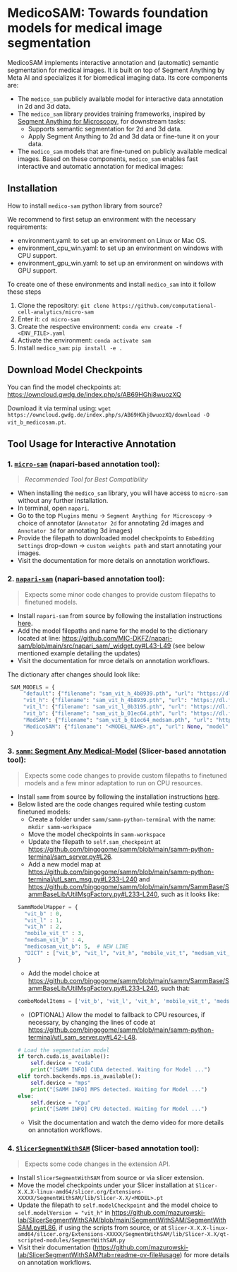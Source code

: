 # MedicoSAM: Towards foundation models for medical image segmentation

MedicoSAM implements interactive annotation and (automatic) semantic segmentation for medical images. It is built on top of Segment Anything by Meta AI and specializes it for biomedical imaging data. Its core components are:
- The `medico_sam` publicly available model for interactive data annotation in 2d and 3d data.
- The `medico_sam` library provides training frameworks, inspired by [Segment Anything for Microscopy](https://computational-cell-analytics.github.io/micro-sam/micro_sam.html), for downstream tasks:
  - Supports semantic segmentation for 2d and 3d data.   
  - Apply Segment Anything to 2d and 3d data or fine-tune it on your data.
- The `medico_sam` models that are fine-tuned on publicly available medical images.
Based on these components, `medico_sam` enables fast interactive and automatic annotation for medical images:

## Installation

How to install `medico-sam` python library from source?

We recommend to first setup an environment with the necessary requirements:
- environment.yaml: to set up an environment on Linux or Mac OS.
- environment_cpu_win.yaml: to set up an environment on windows with CPU support.
- environment_gpu_win.yaml: to set up an environment on windows with GPU support.

To create one of these environments and install `medico_sam` into it follow these steps

1. Clone the repository: `git clone https://github.com/computational-cell-analytics/micro-sam`
2. Enter it: `cd micro-sam`
3. Create the respective environment: `conda env create -f <ENV_FILE>.yaml`
4. Activate the environment: `conda activate sam`
5. Install `medico_sam`: `pip install -e .`

## Download Model Checkpoints

You can find the model checkpoints at: https://owncloud.gwdg.de/index.php/s/AB69HGhj8wuozXQ

Download it via terminal using: `wget https://owncloud.gwdg.de/index.php/s/AB69HGhj8wuozXQ/download -O vit_b_medicosam.pt`.

## Tool Usage for Interactive Annotation

### 1. [`micro-sam`](https://github.com/computational-cell-analytics/micro-sam) (napari-based annotation tool):

> *Recommended Tool for Best Compatibility*

- When installing the `medico_sam` library, you will have access to `micro-sam` without any further installation.
- In terminal, open `napari`.
- Go to the top `Plugins` menu -> `Segment Anything for Microscopy` -> choice of annotator (`Annotator 2d` for annotating 2d images and `Annotator 3d` for annotating 3d images)
- Provide the filepath to downloaded model checkpoints to `Embedding Settings` drop-down -> `custom weights path` and start annotating your images.
- Visit the documentation for more details on annotation workflows.

### 2. [`napari-sam`](https://github.com/MIC-DKFZ/napari-sam) (napari-based annotation tool):

> Expects some minor code changes to provide custom filepaths to finetuned models.

- Install `napari-sam` from source by following the installation instructions [here](https://github.com/MIC-DKFZ/napari-sam?tab=readme-ov-file#installation).
- Add the model filepaths and name for the model to the dictionary located at line: https://github.com/MIC-DKFZ/napari-sam/blob/main/src/napari_sam/_widget.py#L43-L49 (see below mentioned example detailing the updates)
- Visit the documentation for mroe details on annotation workflows.

The dictionary after changes should look like:
```python
 SAM_MODELS = {
     "default": {"filename": "sam_vit_h_4b8939.pth", "url": "https://dl.fbaipublicfiles.com/segment_anything/sam_vit_h_4b8939.pth", "model": build_sam_vit_h},
     "vit_h": {"filename": "sam_vit_h_4b8939.pth", "url": "https://dl.fbaipublicfiles.com/segment_anything/sam_vit_h_4b8939.pth", "model": build_sam_vit_h},
     "vit_l": {"filename": "sam_vit_l_0b3195.pth", "url": "https://dl.fbaipublicfiles.com/segment_anything/sam_vit_l_0b3195.pth", "model": build_sam_vit_l},
     "vit_b": {"filename": "sam_vit_b_01ec64.pth", "url": "https://dl.fbaipublicfiles.com/segment_anything/sam_vit_b_01ec64.pth", "model": build_sam_vit_b},
     "MedSAM": {"filename": "sam_vit_b_01ec64_medsam.pth", "url": "https://syncandshare.desy.de/index.php/s/yLfdFbpfEGSHJWY/download/medsam_20230423_vit_b_0.0.1.pth", "model": build_sam_vit_b},
     "MedicoSAM": {"filename": "<MODEL_NAME>.pt", "url": None, "model": build_sam_vit_b},  # NEW LINE
 }
```

### 3. [`samm`: Segment Any Medical-Model](https://github.com/bingogome/samm) (Slicer-based annotation tool):

> Expects some code changes to provide custom filepaths to finetuned models and a few minor adaptation to run on CPU resources.

- Install `samm` from source by following the installation instructions [here](https://github.com/bingogome/samm/tree/main?tab=readme-ov-file#installation-guide).
- Below listed are the code changes required while testing custom finetuned models:
  - Create a folder under `samm/samm-python-terminal` with the name: `mkdir samm-workspace`
  - Move the model checkpoints in `samm-workspace`
  - Update the filepath to `self.sam_checkpoint` at https://github.com/bingogome/samm/blob/main/samm-python-terminal/sam_server.py#L26.
  - Add a new model map at https://github.com/bingogome/samm/blob/main/samm-python-terminal/utl_sam_msg.py#L233-L240 and https://github.com/bingogome/samm/blob/main/samm/SammBase/SammBaseLib/UtilMsgFactory.py#L233-L240, such as it looks like:
  ```python
  SammModelMapper = {
    "vit_b" : 0,
    "vit_l" : 1,
    "vit_h" : 2,
    "mobile_vit_t" : 3,
    "medsam_vit_b" : 4,
    "medicosam_vit_b": 5,  # NEW LINE
    "DICT" : ["vit_b", "vit_l", "vit_h", "mobile_vit_t", "medsam_vit_b", "medicosam_vit_b"]  # NEW MODEL NAME ADDITION
  }
  ```
  - Add the model choice at https://github.com/bingogome/samm/blob/main/samm/SammBase/SammBaseLib/UtilMsgFactory.py#L233-L240, such that:
  ```python
  comboModelItems = ['vit_b', 'vit_l', 'vit_h', 'mobile_vit_t', 'medsam_vit_b', "medicosam_vit_b"]  # NEW MODEL NAME ADDITION
  ```
  - (OPTIONAL) Allow the model to fallback to CPU resources, if necessary, by changing the lines of code at https://github.com/bingogome/samm/blob/main/samm-python-terminal/utl_sam_server.py#L42-L48.
  ```python
  # Load the segmentation model
  if torch.cuda.is_available():
      self.device = "cuda"
      print("[SAMM INFO] CUDA detected. Waiting for Model ...")
  elif torch.backends.mps.is_available():
      self.device = "mps"
      print("[SAMM INFO] MPS detected. Waiting for Model ...")
  else:
      self.device = "cpu"
      print("[SAMM INFO] CPU detected. Waiting for Model ...")
  ```
  - Visit the documentation and watch the demo video for more details on annotation workflows.

### 4. [`SlicerSegmentWithSAM`](SlicerSegmentWithSAM) (Slicer-based annotation tool):

> Expects some code changes in the extension API.

- Install `SlicerSegmentWithSAM` from source or via slicer extension.
- Move the model checkpoints under your Slicer installation at `Slicer-X.X.X-linux-amd64/slicer.org/Extensions-XXXXX/SegmentWithSAM/lib/Slicer-X.X/<MODEL>.pt`
- Update the filepath to `self.modelCheckpoint` and the model choice to `self.modelVersion = "vit_h"` in https://github.com/mazurowski-lab/SlicerSegmentWithSAM/blob/main/SegmentWithSAM/SegmentWithSAM.py#L86, if using the scripts from source, or at `Slicer-X.X.X-linux-amd64/slicer.org/Extensions-XXXXX/SegmentWithSAM/lib/Slicer-X.X/qt-scripted-modules/SegmentWithSAM.py`
- Visit their documentation (https://github.com/mazurowski-lab/SlicerSegmentWithSAM?tab=readme-ov-file#usage) for more details on annotation workflows.
